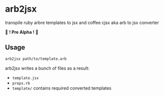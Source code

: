 # arb2jsx
transpile ruby arbre templates to jsx and coffee cjsx aka arb to jsx converter 

🚧 **! Pre Alpha !** 🚧

## Usage
```sh
arb2jsx path/to/template.arb
```
arb2jsx writes a bunch of files as a result:

- `template.jsx`
- `props.rb`
- `template/` contains required converted templates
